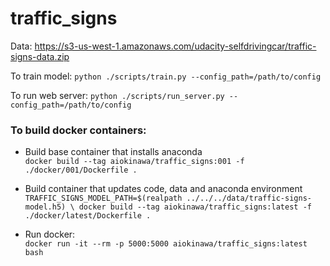 # traffic_signs

Data: https://s3-us-west-1.amazonaws.com/udacity-selfdrivingcar/traffic-signs-data.zip

To train model:
`python ./scripts/train.py --config_path=/path/to/config`

To run web server:
`python ./scripts/run_server.py --config_path=/path/to/config`

### To build docker containers:

- Build base container that installs anaconda  
`docker build --tag aiokinawa/traffic_signs:001 -f ./docker/001/Dockerfile .`

- Build container that updates code, data and anaconda environment  
`TRAFFIC_SIGNS_MODEL_PATH=$(realpath ../../../data/traffic-signs-model.h5) \
    docker build --tag aiokinawa/traffic_signs:latest -f ./docker/latest/Dockerfile .`
    
- Run docker:  
`docker run -it --rm -p 5000:5000 aiokinawa/traffic_signs:latest bash`
